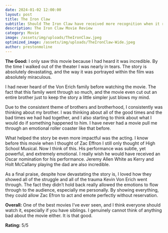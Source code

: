 ```yaml
---
date: 2024-01-02 12:00:00
layout: post
title: The Iron Claw
subtitle: Should The Iron Claw have received more recognition when it released?
description: The Iron Claw Movie Review
category: Movie
image: /assets/img/uploads/TheIronClaw.jpeg
optimized_image: /assets/img/uploads/TheIronClaw-Wide.jpeg
author: prestonmoline
---
```


**The Good:**
I only saw this movie because I had heard it was incredible. By the time I walked out of the theater I was nearly in tears. The story is absolutely devastating, and the way it was portrayed within the film was absolutely miraculous.

I had never heard of the Von Erich family before watching the movie. The fact that this family went through so much, and the movie even cut out an entire brother just to keep the story a little simpler just blows my mind. 

Due to the consistent theme of brothers and brotherhood, I consistently was thinking about my brother. I was thinking about all of the good times and the bad times we had had together, and I also starting to think about what I would do if something happened to him. I have never had a movie pull me through an emotional roller coaster like that before. 

What helped the story be even more impactful was the acting. I know before this movie when I thought of Zac Effron I still only thought of High School Musical. Now I think of this. His performance was subtle, yet powerful, and extremely emotional. I really wish he would have received an Oscar nomination for his performance. Jeremy Allen White as Kerry and Holt McCallany playing the dad are also incredible. 

As a final praise, despite how devastating the story is, I loved how they showed all of the struggle and all of the trauma Kevin Von Erich went through. The fact they didn’t hold back really allowed the emotions to flow through to the audience, especially me personally. By showing everything, they could allow Zac Efron to act and emote perfectly without reservation. 


**Overall:**
One of the best movies I’ve ever seen, and I think everyone should watch it, especially if you have siblings. I genuinely cannot think of anything bad about the movie either. It is that good.


**Rating:**
5/5
